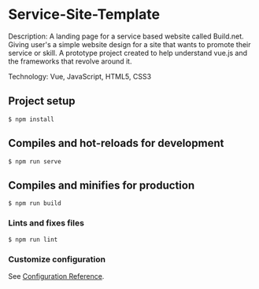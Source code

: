 # Service-Site-Template

Description: 
A landing page for a service based website called Build.net. Giving user's a simple website design for a site that wants to promote their service or skill. 
A prototype project created to help understand vue.js and the frameworks that revolve around it.

Technology: Vue, JavaScript, HTML5, CSS3

## Project setup
    $ npm install
 
## Compiles and hot-reloads for development
    $ npm run serve

## Compiles and minifies for production
    $ npm run build

### Lints and fixes files
    $ npm run lint

### Customize configuration
See [Configuration Reference](https://cli.vuejs.org/config/).
